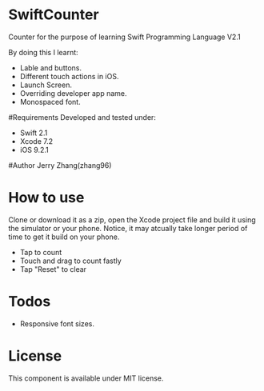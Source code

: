# SwiftCounter
Counter for the purpose of learning Swift Programming Language V2.1

By doing this I learnt:
- Lable and buttons.
- Different touch actions in iOS.
- Launch Screen.
- Overriding developer app name.
- Monospaced font.

#Requirements
Developed and tested under:
- Swift 2.1 
- Xcode 7.2
- iOS 9.2.1

#Author 
Jerry Zhang(zhang96)

# How to use
Clone or download it as a zip, open the Xcode project file and build it using the simulator or your phone. Notice, it may atcually take longer period of time to get it build on your phone.

- Tap to count
- Touch and drag to count fastly
- Tap "Reset" to clear

# Todos
- Responsive font sizes.

# License
This component is available under MIT license.